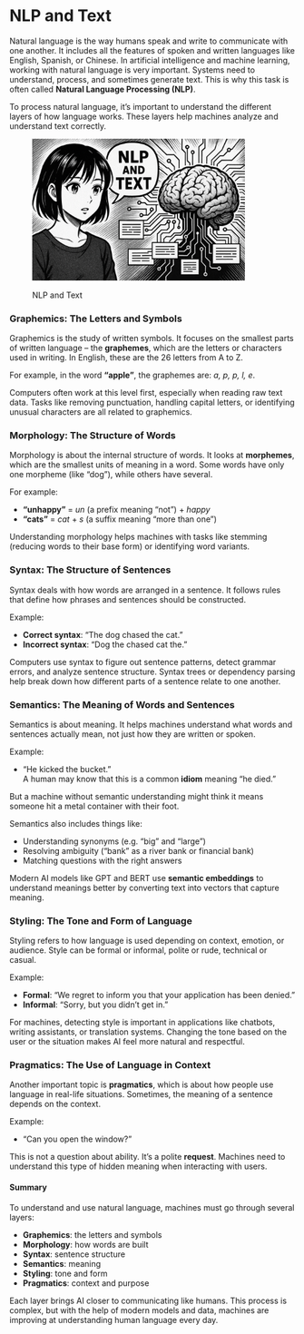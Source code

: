 # NLP and Text

Natural language is the way humans speak and write to communicate with one another. It includes all the features of spoken and written languages like English, Spanish, or Chinese. In artificial intelligence and machine learning, working with natural language is very important. Systems need to understand, process, and sometimes generate text. This is why this task is often called **Natural Language Processing (NLP)**.

To process natural language, it’s important to understand the different layers of how language works. These layers help machines analyze and understand text correctly.

<div align="left"><figure><img src="../../.gitbook/assets/nlp-nlp-and-text-min.png" alt="" width="375"><figcaption><p>NLP and Text</p></figcaption></figure></div>

### Graphemics: The Letters and Symbols

Graphemics is the study of written symbols. It focuses on the smallest parts of written language – the **graphemes**, which are the letters or characters used in writing. In English, these are the 26 letters from A to Z.

For example, in the word **“apple”**, the graphemes are: _a, p, p, l, e_.

Computers often work at this level first, especially when reading raw text data. Tasks like removing punctuation, handling capital letters, or identifying unusual characters are all related to graphemics.

### Morphology: The Structure of Words

Morphology is about the internal structure of words. It looks at **morphemes**, which are the smallest units of meaning in a word. Some words have only one morpheme (like “dog”), while others have several.

For example:

* **“unhappy”** = _un_ (a prefix meaning “not”) + _happy_
* **“cats”** = _cat_ + _s_ (a suffix meaning “more than one”)

Understanding morphology helps machines with tasks like stemming (reducing words to their base form) or identifying word variants.

### Syntax: The Structure of Sentences

Syntax deals with how words are arranged in a sentence. It follows rules that define how phrases and sentences should be constructed.

Example:

* **Correct syntax**: “The dog chased the cat.”
* **Incorrect syntax**: “Dog the chased cat the.”

Computers use syntax to figure out sentence patterns, detect grammar errors, and analyze sentence structure. Syntax trees or dependency parsing help break down how different parts of a sentence relate to one another.

### Semantics: The Meaning of Words and Sentences

Semantics is about meaning. It helps machines understand what words and sentences actually mean, not just how they are written or spoken.

Example:

* “He kicked the bucket.”\
  A human may know that this is a common **idiom** meaning “he died.”

But a machine without semantic understanding might think it means someone hit a metal container with their foot.

Semantics also includes things like:

* Understanding synonyms (e.g. “big” and “large”)
* Resolving ambiguity (“bank” as a river bank or financial bank)
* Matching questions with the right answers

Modern AI models like GPT and BERT use **semantic embeddings** to understand meanings better by converting text into vectors that capture meaning.

### Styling: The Tone and Form of Language

Styling refers to how language is used depending on context, emotion, or audience. Style can be formal or informal, polite or rude, technical or casual.

Example:

* **Formal**: “We regret to inform you that your application has been denied.”
* **Informal**: “Sorry, but you didn’t get in.”

For machines, detecting style is important in applications like chatbots, writing assistants, or translation systems. Changing the tone based on the user or the situation makes AI feel more natural and respectful.

### Pragmatics: The Use of Language in Context

Another important topic is **pragmatics**, which is about how people use language in real-life situations. Sometimes, the meaning of a sentence depends on the context.

Example:

* “Can you open the window?”

This is not a question about ability. It’s a polite **request**. Machines need to understand this type of hidden meaning when interacting with users.

#### Summary

To understand and use natural language, machines must go through several layers:

* **Graphemics**: the letters and symbols
* **Morphology**: how words are built
* **Syntax**: sentence structure
* **Semantics**: meaning
* **Styling**: tone and form
* **Pragmatics**: context and purpose

Each layer brings AI closer to communicating like humans. This process is complex, but with the help of modern models and data, machines are improving at understanding human language every day.
